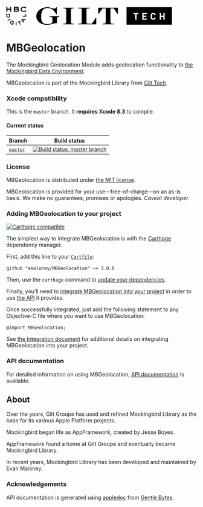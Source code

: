 ![HBC Digital logo](https://raw.githubusercontent.com/gilt/Cleanroom/master/Assets/hbc-digital-logo.png)     
![Gilt Tech logo](https://raw.githubusercontent.com/gilt/Cleanroom/master/Assets/gilt-tech-logo.png)

# MBGeolocation

The Mockingbird Geolocation Module adds geolocation functionality to [the Mockingbird Data Environment](https://github.com/emaloney/MBDataEnvironment).

MBGeolocation is part of the Mockingbird Library from [Gilt Tech](http://tech.gilt.com).


### Xcode compatibility

This is the `master` branch. It **requires Xcode 8.3** to compile.


#### Current status

Branch|Build status
--------|------------------------
[`master`](https://github.com/emaloney/MBGeolocation)|[![Build status: master branch](https://travis-ci.org/emaloney/MBGeolocation.svg?branch=master)](https://travis-ci.org/emaloney/MBGeolocation)


### License

MBGeolocation is distributed under [the MIT license](https://github.com/emaloney/MBGeolocation/blob/master/LICENSE).

MBGeolocation is provided for your use—free-of-charge—on an as-is basis. We make no guarantees, promises or apologies. *Caveat developer.*


### Adding MBGeolocation to your project

[![Carthage compatible](https://img.shields.io/badge/Carthage-compatible-4BC51D.svg?style=flat)](https://github.com/Carthage/Carthage)

The simplest way to integrate MBGeolocation is with the [Carthage](https://github.com/Carthage/Carthage) dependency manager.

First, add this line to your [`Cartfile`](https://github.com/Carthage/Carthage/blob/master/Documentation/Artifacts.md#cartfile):

```
github "emaloney/MBGeolocation" ~> 3.0.0
```

Then, use the `carthage` command to [update your dependencies](https://github.com/Carthage/Carthage#upgrading-frameworks).

Finally, you’ll need to [integrate MBGeolocation into your project](https://github.com/emaloney/MBGeolocation/blob/master/INTEGRATION.md) in order to use [the API](https://rawgit.com/emaloney/MBGeolocation/master/Documentation/API/index.html) it provides.

Once successfully integrated, just add the following statement to any Objective-C file where you want to use MBGeolocation:

```objc
@import MBGeolocation;
```

See [the Integration document](https://github.com/emaloney/MBGeolocation/blob/master/INTEGRATION.md) for additional details on integrating MBGeolocation into your project.

### API documentation

For detailed information on using MBGeolocation, [API documentation](https://rawgit.com/emaloney/MBGeolocation/master/Documentation/API/index.html) is available.


## About

Over the years, Gilt Groupe has used and refined Mockingbird Library as the base for its various Apple Platform projects.

Mockingbird began life as AppFramework, created by Jesse Boyes.

AppFramework found a home at Gilt Groupe and eventually became Mockingbird Library.

In recent years, Mockingbird Library has been developed and maintained by Evan Maloney.


### Acknowledgements

API documentation is generated using [appledoc](http://gentlebytes.com/appledoc/) from [Gentle Bytes](http://gentlebytes.com/).
